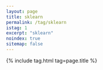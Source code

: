 ```yaml
---
layout: page
title: sklearn
permalink: /tag/sklearn
istag: 1
excerpt: "sklearn"
noindex: true
sitemap: false
---
```


{% include tag.html tag=page.title %}
